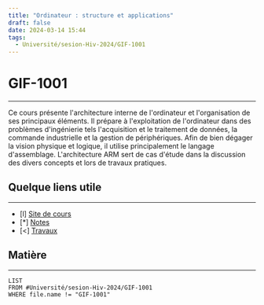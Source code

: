```yaml
---
title: "Ordinateur : structure et applications"
draft: false
date: 2024-03-14 15:44
tags:
  - Université/sesion-Hiv-2024/GIF-1001
---
```

# GIF-1001
----
Ce cours présente l'architecture interne de l'ordinateur et l'organisation de ses principaux éléments. Il prépare à l'exploitation de l'ordinateur dans des problèmes d'ingénierie tels l'acquisition et le traitement de données, la commande industrielle et la gestion de périphériques. Afin de bien dégager la vision physique et logique, il utilise principalement le langage d'assemblage. L'architecture ARM sert de cas d'étude dans la discussion des divers concepts et lors de travaux pratiques.

## Quelque liens utile
----
- [l] [Site de cours](http://wcours.gel.ulaval.ca/GIF1001/) 
- [*] [Notes](https://sitescours.monportail.ulaval.ca/ena/site/resultats?idSite=163340) 
- [<] [Travaux](http://wcours.gel.ulaval.ca/GIF1001/)

## Matière
----
```dataview
LIST
FROM #Université/sesion-Hiv-2024/GIF-1001
WHERE file.name != "GIF-1001"
```
